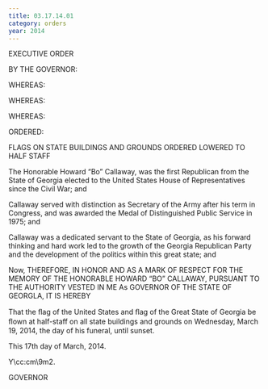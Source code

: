```yaml
---
title: 03.17.14.01
category: orders
year: 2014
---
```

 

EXECUTIVE ORDER

BY THE GOVERNOR:

WHEREAS:

WHEREAS:

WHEREAS:

ORDERED:

FLAGS ON STATE BUILDINGS AND GROUNDS
ORDERED LOWERED TO HALF STAFF

The Honorable Howard “Bo” Callaway, was the first Republican
from the State of Georgia elected to the United States House of
Representatives since the Civil War; and

Callaway served with distinction as Secretary of the Army after his
term in Congress, and was awarded the Medal of Distinguished
Public Service in 1975; and

Callaway was a dedicated servant to the State of Georgia, as his
forward thinking and hard work led to the growth of the Georgia
Republican Party and the development of the politics within this
great state; and

Now, THEREFORE, IN HONOR AND AS A MARK OF RESPECT FOR
THE MEMORY OF THE HONORABLE HOWARD “BO” CALLAWAY,
PURSUANT TO THE AUTHORITY VESTED IN ME As GOVERNOR OF
THE STATE OF GEORGLA, IT IS HEREBY

That the ﬂag of the United States and ﬂag of the Great State of
Georgia be ﬂown at half-staff on all state buildings and grounds on
Wednesday, March 19, 2014, the day of his funeral, until sunset.

This 17th day of March, 2014.

Y\cc:cm\9m2.

GOVERNOR


